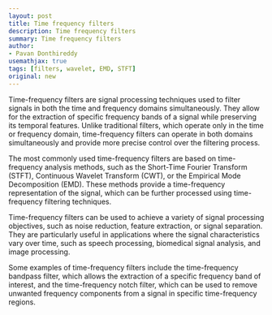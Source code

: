 ```yaml
---
layout: post
title: Time frequency filters
description: Time frequency filters
summary: Time frequency filters
author:
- Pavan Donthireddy
usemathjax: true
tags: [filters, wavelet, EMD, STFT]
original: new
---
```



Time-frequency filters are signal processing techniques used to filter signals in both the time and frequency domains simultaneously. They allow for the extraction of specific frequency bands of a signal while preserving its temporal features. Unlike traditional filters, which operate only in the time or frequency domain, time-frequency filters can operate in both domains simultaneously and provide more precise control over the filtering process.

The most commonly used time-frequency filters are based on time-frequency analysis methods, such as the Short-Time Fourier Transform (STFT), Continuous Wavelet Transform (CWT), or the Empirical Mode Decomposition (EMD). These methods provide a time-frequency representation of the signal, which can be further processed using time-frequency filtering techniques.

Time-frequency filters can be used to achieve a variety of signal processing objectives, such as noise reduction, feature extraction, or signal separation. They are particularly useful in applications where the signal characteristics vary over time, such as speech processing, biomedical signal analysis, and image processing.

Some examples of time-frequency filters include the time-frequency bandpass filter, which allows the extraction of a specific frequency band of interest, and the time-frequency notch filter, which can be used to remove unwanted frequency components from a signal in specific time-frequency regions.


